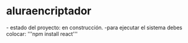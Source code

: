 <h1>aluraencriptador</h1>  
- estado del proyecto: en construcción.
-para ejecutar el sistema debes colocar:
'''npm install react'''  

